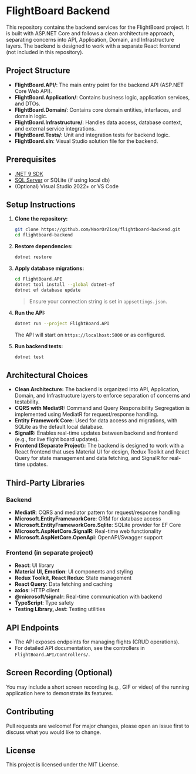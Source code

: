 # FlightBoard Backend

This repository contains the backend services for the FlightBoard project. It is built with ASP.NET Core and follows a clean architecture approach, separating concerns into API, Application, Domain, and Infrastructure layers. The backend is designed to work with a separate React frontend (not included in this repository).

## Project Structure

- **FlightBoard.API/**: The main entry point for the backend API (ASP.NET Core Web API).
- **FlightBoard.Application/**: Contains business logic, application services, and DTOs.
- **FlightBoard.Domain/**: Contains core domain entities, interfaces, and domain logic.
- **FlightBoard.Infrastructure/**: Handles data access, database context, and external service integrations.
- **FlightBoard.Tests/**: Unit and integration tests for backend logic.
- **FlightBoard.sln**: Visual Studio solution file for the backend.

## Prerequisites

- [.NET 9 SDK](https://dotnet.microsoft.com/en-us/download/dotnet/9.0)
- [SQL Server](https://www.microsoft.com/en-us/sql-server/sql-server-downloads) or SQLite (if using local db)
- (Optional) Visual Studio 2022+ or VS Code

## Setup Instructions

1. **Clone the repository:**

   ```sh
   git clone https://github.com/NaorOrZion/flightboard-backend.git
   cd flightboard-backend
   ```

2. **Restore dependencies:**

   ```sh
   dotnet restore
   ```

3. **Apply database migrations:**

   ```sh
   cd FlightBoard.API
   dotnet tool install --global dotnet-ef
   dotnet ef database update
   ```

   > Ensure your connection string is set in `appsettings.json`.

4. **Run the API:**

   ```sh
   dotnet run --project FlightBoard.API
   ```

   The API will start on `https://localhost:5000` or as configured.

5. **Run backend tests:**
   ```sh
   dotnet test
   ```

## Architectural Choices

- **Clean Architecture:** The backend is organized into API, Application, Domain, and Infrastructure layers to enforce separation of concerns and testability.
- **CQRS with MediatR:** Command and Query Responsibility Segregation is implemented using MediatR for request/response handling.
- **Entity Framework Core:** Used for data access and migrations, with SQLite as the default local database.
- **SignalR:** Enables real-time updates between backend and frontend (e.g., for live flight board updates).
- **Frontend (Separate Project):** The backend is designed to work with a React frontend that uses Material UI for design, Redux Toolkit and React Query for state management and data fetching, and SignalR for real-time updates.

## Third-Party Libraries

### Backend

- **MediatR**: CQRS and mediator pattern for request/response handling
- **Microsoft.EntityFrameworkCore**: ORM for database access
- **Microsoft.EntityFrameworkCore.Sqlite**: SQLite provider for EF Core
- **Microsoft.AspNetCore.SignalR**: Real-time web functionality
- **Microsoft.AspNetCore.OpenApi**: OpenAPI/Swagger support

### Frontend (in separate project)

- **React**: UI library
- **Material UI, Emotion**: UI components and styling
- **Redux Toolkit, React Redux**: State management
- **React Query**: Data fetching and caching
- **axios**: HTTP client
- **@microsoft/signalr**: Real-time communication with backend
- **TypeScript**: Type safety
- **Testing Library, Jest**: Testing utilities

## API Endpoints

- The API exposes endpoints for managing flights (CRUD operations).
- For detailed API documentation, see the controllers in `FlightBoard.API/Controllers/`.

## Screen Recording (Optional)

You may include a short screen recording (e.g., GIF or video) of the running application here to demonstrate its features.

## Contributing

Pull requests are welcome! For major changes, please open an issue first to discuss what you would like to change.

## License

This project is licensed under the MIT License.
